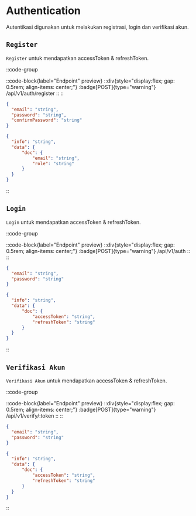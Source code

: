 # Authentication

Autentikasi digunakan untuk melakukan registrasi, login dan verifikasi akun.

## `Register`

`Register` untuk mendapatkan accessToken & refreshToken.

::code-group

  ::code-block{label="Endpoint" preview}
    ::div{style="display:flex; gap: 0.5rem; align-items: center;"}
      :badge[POST]{type="warning"}
      /api/v1/auth/register
    ::
  ::

  ```json [Body]
{
    "email": "string",
    "password": "string",
    "confirmPassword": "string"
}
  ```

  ```json [Return]
{
    "info": "string",
    "data": {
        "doc": {
            "email": "string",
            "role": "string"
        }
    }
}
  ```

::

## `Login`

`Login` untuk mendapatkan accessToken & refreshToken.

::code-group

  ::code-block{label="Endpoint" preview}
    ::div{style="display:flex; gap: 0.5rem; align-items: center;"}
      :badge[POST]{type="warning"}
      /api/v1/auth
    ::
  ::

  ```json [Body]
  {
    "email": "string",
    "password": "string"
  }
  ```

  ```json [Return]
{
    "info": "string",
    "data": {
        "doc": {
            "accessToken": "string",
            "refreshToken": "string"
        }
    }
}
  ```

::

## `Verifikasi Akun`

`Verifikasi Akun` untuk mendapatkan accessToken & refreshToken.

::code-group

  ::code-block{label="Endpoint" preview}
    ::div{style="display:flex; gap: 0.5rem; align-items: center;"}
      :badge[POST]{type="warning"}
      /api/v1/verify/:token
    ::
  ::

  ```json [Body]
  {
    "email": "string",
    "password": "string"
  }
  ```

  ```json [Return]
{
    "info": "string",
    "data": {
        "doc": {
            "accessToken": "string",
            "refreshToken": "string"
        }
    }
}
  ```

::